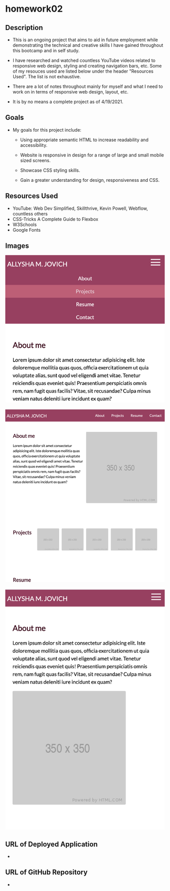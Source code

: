 # homework02

## Description

* This is an ongoing project that aims to aid in future employment while demonstrating the technical and creative skills I have gained throughout this bootcamp and in self study. 
 
* I have researched and watched countless YouTube videos related to responsive web design, styling and creating navigation bars, etc. Some of my resouces used are listed below under the header "Resources Used". The list is not exhaustive. 

* There are a lot of notes throughout mainly for myself and what I need to work on in terms of responsive web design, layout, etc. 

* It is by no means a complete project as of 4/19/2021. 

## Goals

* My goals for this project include: 

    * Using appropriate semantic HTML to increase readability and accessibility. 

    * Website is responsive in design for a range of large and small mobile sized screens. 
    
    * Showcase CSS styling skills. 

    * Gain a greater understanding for design, responsiveness and CSS. 

## Resources Used

* YouTube: Web Dev Simplified, Skillthrive, Kevin Powell, Webflow, countless others
* CSS-Tricks A Complete Guide to Flexbox
* W3Schools
* Google Fonts

## Images

![Hamburger Menu Toggle Active](images/HamburgerMenuToggle.png)

![Responsive Design Medium Sized Screen](images/MediumSized.png)

![Responsive Design Mobile](images/MobileSized600px.png)

## URL of Deployed Application

* 

## URL of GitHub Repository 

* 
